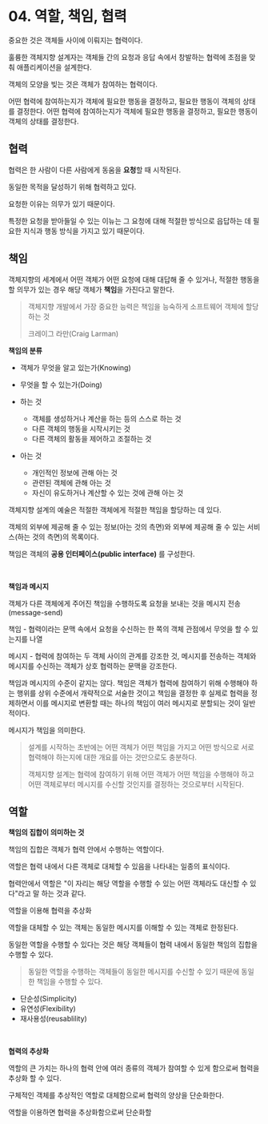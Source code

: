 # 04. 역할, 책임, 협력

중요한 것은 객체들 사이에 이뤄지는 협력이다.

훌륭한 객체지향 설계자는 객체들 간의 요청과 응답 속에서 창발하는 협력에 초점을 맞춰 애플리케이션을 설계한다.

객체의 모양을 빚는 것은 객체가 참여하는 협력이다.

어떤 협력에 참여하는지가 객체에 필요한 행동을 결정하고, 필요한 행동이 객체의 상태를 결정한다. 어떤 협력에 참여하는지가 객체에 필요한 행동을 결정하고, 필요한 행동이 객체의 상태를 결정한다. 

## 협력

협력은 한 사람이 다른 사람에게 동움을 **요청**할 때 시작된다.

동일한 목적을 달성하기 위해 협력하고 있다.

요청한 이유는 의무가 있기 때문이다.

특정한 요청을 받아들일 수 있는 이뉴는 그 요청에 대해 적절한 방식으로 읍답하는 데 필요한 지식과 행동 방식을 가지고 있기 때문이다.

## 책임

객체지향의 세계에서 어떤 객체가 어떤 요청에 대해 대답해 줄 수 있거나, 적절한 행동을 할 의무가 있는 경우 해당 객체가 **책임**을 가진다고 말한다. 

> 객체지향 개발에서 가장 중요한 능력은 책임을 능숙하게 소프트웨어 객체에 할당하는 것
>
> 크레이그 라만(Craig Larman)

**책임의 분류**

* 객체가 무엇을 알고 있는가(Knowing)
* 무엇을 할 수 있는가(Doing)

* 하는 것
  * 객체를 생성하거나 계산을 하는 등의 스스로 하는 것
  * 다른 객체의 행동을 시작시키는 것
  * 다른 객체의 활동을 제어하고 조절하는 것
  
  
* 아는 것
  * 개인적인 정보에 관해 아는 것
  * 관련된 객체에 관해 아는 것
  * 자신이 유도하거나 계산할 수 있는 것에 관해 아는 것
  
객체지향 설계의 예술은 적절한 객체에게 적절한 책임을 할당하는 데 있다.

객체의 외부에 제공해 줄 수 있는 정보(아는 것의 측면)와 외부에 제공해 줄 수 있는 서비스(하는 것의 측면)의 목록이다.

책임은 객체의 **공용 인터페이스(public interface)** 를 구성한다.

<br>

**책임과 메시지**

객체가 다른 객체에게 주어진 책임을 수행하도록 요청을 보내는 것을 메시지 전송(message-send)

책임 - 협력이라는 문맥 속에서 요청을 수신하는 한 쪽의 객체 관점에서 무엇을 할 수 있는지를 나열

메시지 - 협력에 참여하는 두 객체 사이의 관계를 강조한 것, 메시지를 전송하는 객체와 메시지를 수신하는 객체가 상호 협력하는 문맥을 강조한다.

책임과 메시지의 수준이 같지는 않다. 책임은 객체가 협력에 참여하기 위해 수행해야 하는 행위를 상위 수준에서 개략적으로 서술한 것이고 책임을 결정한 후 실제로 협력을 정제하면서 이를 메시지로 변환할 때는
하나의 책임이 여러 메시지로 분할되는 것이 일반적이다. 

메시지가 책임을 의미한다. 

> 설계를 시작하는 초반에는 어떤 객체가 어떤 책임을 가지고 어떤 방식으로 서로 협력해야 하는지에 대한 개요를 아는 것만으로도 충분하다.
>
> 객체지향 설계는 협력에 참여하기 위해 어떤 객체가 어떤 책임을 수행해야 하고 어떤 객체로부터 메시지를 수신할 것인지를 결정하는 것으로부터 시작된다.

## 역할

**책임의 집합이 의미하는 것**

책임의 집합은 객체가 협력 안에서 수행하는 역할이다. 

역할은 협력 내에서 다른 객체로 대체할 수 있음을 나타내는 일종의 표식이다.

협력안에서 역할은 "이 자리는 해당 역할을 수행할 수 있는 어떤 객체라도 대신할 수 있다"라고 말 하는 것과 같다. 

역할을 이용해 협력을 추상화 

역할을 대체할 수 있는 객체는 동일한 메시지를 이해할 수 있는 객체로 한정된다.

동일한 역할을 수행할 수 있다는 것은 해당 객체들이 협력 내에서 동일한 책임의 집합을 수행할 수 있다.

> 동일한 역할을 수행하는 객체들이 동일한 메시지를 수신할 수 있기 때문에 동일한 책임을 수행할 수 있다.

* 단순성(Simplicity)
* 유연성(Flexibility)
* 재사용성(reusablility)

<br>

**협력의 추상화**

역할의 큰 가치는 하나의 협력 안에 여러 종류의 객체가 참여할 수 있게 함으로써 협력을 추상화 할 수 있다.

구체적인 객체를 추상적인 역할로 대체함으로써 협력의 양상을 단순화한다.

역할을 이용하면 협력을 추상화함으로써 단순화할 
